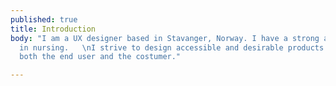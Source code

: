 ```yaml
---
published: true
title: Introduction
body: "I am a UX designer based in Stavanger, Norway. I have a strong and proud background
  in nursing.   \nI strive to design accessible and desirable products that benefit
  both the end user and the costumer."

---
```

